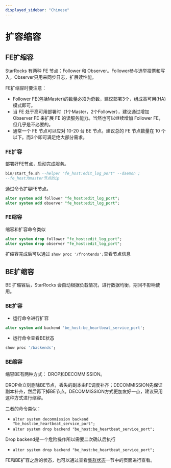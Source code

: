 ```yaml
---
displayed_sidebar: "Chinese"
---
```


# 扩容缩容

## FE扩缩容

StarRocks 有两种 FE 节点：Follower 和 Observer。Follower参与选举投票和写入，Observer只用来同步日志，扩展读性能。

FE扩缩容时要注意：

* Follower FE(包括Master)的数量必须为奇数，建议部署3个，组成高可用(HA)模式即可。
* 当 FE 处于高可用部署时（1个Master，2个Follower），建议通过增加 Observer FE 来扩展 FE 的读服务能力。当然也可以继续增加 Follower FE，但几乎是不必要的。
* 通常一个 FE 节点可以应对 10-20 台 BE 节点。建议总的 FE 节点数量在 10 个以下。而3个即可满足绝大部分需求。

### FE扩容

部署好FE节点，启动完成服务。

~~~sql
bin/start_fe.sh --helper "fe_host:edit_log_port" --daemon ;
--fe_host为master节点的ip
~~~

通过命令扩容FE节点。

~~~sql
alter system add follower "fe_host:edit_log_port";
alter system add observer "fe_host:edit_log_port";
~~~

### FE缩容

缩容和扩容命令类似

~~~sql
alter system drop follower "fe_host:edit_log_port";
alter system drop observer "fe_host:edit_log_port";
~~~

扩缩容完成后可以通过 `show proc '/frontends';`查看节点信息

## BE扩缩容

BE 扩缩容后，StarRocks 会自动根据负载情况，进行数据均衡，期间不影响使用。

### BE扩容

* 运行命令进行扩容

~~~sql
alter system add backend 'be_host:be_heartbeat_service_port';
~~~

* 运行命令查看BE状态

~~~sql
show proc '/backends';
~~~

### BE缩容

缩容BE有两种方式： DROP和DECOMMISSION。

DROP会立刻删除BE节点，丢失的副本由FE调度补齐；DECOMMISSION先保证副本补齐，然后再下掉BE节点。DECOMMISSION方式更加友好一点，建议采用这种方式进行缩容。

二者的命令类似：

* `alter system decommission backend "be_host:be_heartbeat_service_port";`
* `alter system drop backend "be_host:be_heartbeat_service_port";`

Drop backend是一个危险操作所以需要二次确认后执行

* `alter system drop backend "be_host:be_heartbeat_service_port";`

FE和BE扩容之后的状态，也可以通过查看[集群状态](../administration/Cluster_administration.md#确认集群健康状态)一节中的页面进行查看。

